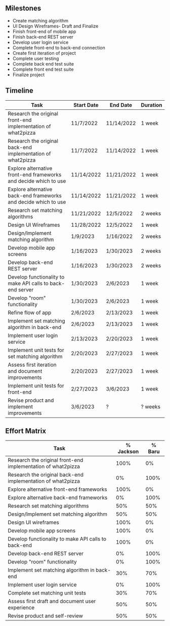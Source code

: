 ## Milestones

- Create matching algorithm
- UI Design Wireframes- Draft and Finalize
- Finish front-end of mobile app
- Finish back-end REST server
- Develop user login service
- Complete front-end to back-end connection
- Create first iteration of project
- Complete user testing
- Complete back end test suite
- Complete front end test suite
- Finalize project

## Timeline
Task | Start Date | End Date | Duration
---|---|---|---
Research the original front-end implementation of what2pizza   | 11/7/2022 | 11/14/2022 | 1 week
Research the original back-end implementation of what2pizza   | 11/7/2022 | 11/14/2022 | 1 week
Explore alternative front-end frameworks and decide which to use  | 11/14/2022 | 11/21/2022 | 1 week
Explore alternative back-end frameworks and decide which to use  | 11/14/2022 | 11/21/2022 | 1 week
Research set matching algorithms | 11/21/2022 | 12/5/2022 | 2 weeks
Design UI Wireframes  | 11/28/2022 | 12/5/2022 | 1 week
Design/Implement matching algorithm | 1/9/2023 | 1/16/2022 | 2 weeks
Develop mobile app screens | 1/16/2023 | 1/30/2023 | 2 weeks
Develop back-end REST server | 1/16/2023 | 1/30/2023 | 2 weeks
Develop functionality to make API calls to back-end server | 1/30/2023 | 2/6/2023 | 1 week
Develop "room" functionality | 1/30/2023 | 2/6/2023 | 1 week
Refine flow of app | 2/6/2023 | 2/13/2023 | 1 week
Implement set matching algorithm in back-end| 2/6/2023 | 2/13/2023 | 1 week
Implement user login service  | 2/13/2023 | 2/20/2023 | 1 week
Implement unit tests for set matching algorithm | 2/20/2023 | 2/27/2023 | 1 week
Assess first iteration and document improvements | 2/20/2023 | 2/27/2023 | 1 week
Implement unit tests for front-end | 2/27/2023 | 3/6/2023 | 1 week
Revise product and implement improvements | 3/6/2023 | ? | ? weeks



## Effort Matrix

Task | % Jackson | % Baru
---|---|---
Research the original front-end implementation of what2pizza | 100% | 0%
Research the original back-end implementation of what2pizza | 0% | 100%
Explore alternative front-end frameworks | 100% | 0%
Explore alternative back-end frameworks | 0% | 100%
Research set matching algorithms | 50% | 50%
Design/Implement set matching algorithm | 50% | 50%
Design UI wireframes | 100% | 0%
Develop mobile app screens | 100% | 0%
Develop functionality to make API calls to back-end | 100% | 0%
Develop back-end REST server | 0% | 100%
Develop "room" functionality | 0% | 100%
Implement set matching algorithm in back-end | 30% | 70%
Implement user login service | 0% | 100%
Complete set matching unit tests | 30% | 70%
Assess first draft and document user experience | 50% | 50%
Revise product and self-review | 50% | 50%